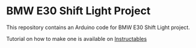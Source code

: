 # BMW E30 Shift Light Project

This repository contains an Arduino code for BMW E30 Shift Light project.

Tutorial on how to make one is available on [Instructables](https://www.instructables.com/BMW-E30s-Shift-Light/)
